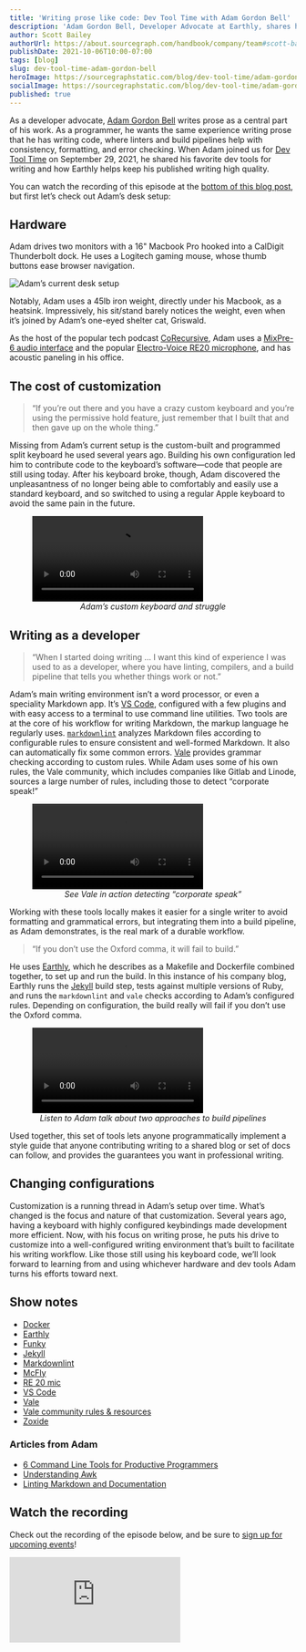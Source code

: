 ```yaml
---
title: 'Writing prose like code: Dev Tool Time with Adam Gordon Bell'
description: 'Adam Gordon Bell, Developer Advocate at Earthly, shares how he leverages dev tools to write consistent, high-quality technical prose.'
author: Scott Bailey
authorUrl: https://about.sourcegraph.com/handbook/company/team#scott-bailey-he-him
publishDate: 2021-10-06T10:00-07:00
tags: [blog]
slug: dev-tool-time-adam-gordon-bell
heroImage: https://sourcegraphstatic.com/blog/dev-tool-time/adam-gordon-bell/linkedin.jpg
socialImage: https://sourcegraphstatic.com/blog/dev-tool-time/adam-gordon-bell/linkedin.jpg
published: true
---
```


As a developer advocate, [Adam Gordon Bell](https://twitter.com/adamgordonbell) writes prose as a central part of his work. As a programmer, he wants the same experience writing prose that he has writing code, where linters and build pipelines help with consistency, formatting, and error checking. When Adam joined us for [Dev Tool Time](https://info.sourcegraph.com/dev-tool-time) on September 29, 2021, he shared his favorite dev tools for writing and how Earthly helps keep his published writing high quality.

You can watch the recording of this episode at the [bottom of this blog post](#Watch-the-recording), but first let’s check out Adam’s desk setup:

## Hardware

Adam drives two monitors with a 16" Macbook Pro hooked into a CalDigit Thunderbolt dock. He uses a Logitech gaming mouse, whose thumb buttons ease browser navigation.

![Adam’s current desk setup](https://sourcegraphstatic.com/blog/dev-tool-time/adam-gordon-bell/current-computer.jpeg)

Notably, Adam uses a 45lb iron weight, directly under his Macbook, as a heatsink. Impressively, his sit/stand barely notices the weight, even when it’s joined by Adam’s one-eyed shelter cat, Griswald.

As the host of the popular tech podcast [CoRecursive](https://corecursive.com/), Adam uses a [MixPre-6 audio interface](https://www.sounddevices.com/product/mixpre-6-ii/) and the popular [Electro-Voice RE20 microphone](https://products.electrovoice.com/na/en/re20), and has acoustic paneling in his office.

## The cost of customization

> “If you’re out there and you have a crazy custom keyboard and you’re using the permissive hold feature, just remember that I built that and then gave up on the whole thing.”

Missing from Adam’s current setup is the custom-built and programmed split keyboard he used several years ago. Building his own configuration led him to contribute code to the keyboard’s software—code that people are still using today. After his keyboard broke, though, Adam discovered the unpleasantness of no longer being able to comfortably and easily use a standard keyboard, and so switched to using a regular Apple keyboard to avoid the same pain in the future.

<figure>
    <div class="container my-4 video-embed embed-responsive embed-responsive-16by9">
        <video controls src="https://sourcegraphstatic.com/blog/dev-tool-time/adam-gordon-bell/custom-keyboard-struggle.mp4"></video>
    </div>
    <figcaption style="text-align: center; font-style: italic;">Adam’s custom keyboard and struggle</figcaption>
</figure>

## Writing as a developer

> “When I started doing writing ... I want this kind of experience I was used to as a developer, where you have linting, compilers, and a build pipeline that tells you whether things work or not.”

Adam’s main writing environment isn’t a word processor, or even a speciality Markdown app. It’s [VS Code](https://code.visualstudio.com/), configured with a few plugins and with easy access to a terminal to use command line utilities. Two tools are at the core of his workflow for writing Markdown, the markup language he regularly uses. [`markdownlint`](https://github.com/DavidAnson/markdownlint) analyzes Markdown files according to configurable rules to ensure consistent and well-formed Markdown. It also can automatically fix some common errors. [Vale](https://github.com/errata-ai/vale) provides grammar checking according to custom rules. While Adam uses some of his own rules, the Vale community, which includes companies like Gitlab and Linode, sources a large number of rules, including those to detect “corporate speak!”

<figure>
    <div class="container my-4 video-embed embed-responsive embed-responsive-16by9">
        <video controls src="https://sourcegraphstatic.com/blog/dev-tool-time/adam-gordon-bell/corporate-speak.mp4"></video>
    </div>
    <figcaption style="text-align: center; font-style: italic;">See Vale in action detecting “corporate speak”</figcaption>
</figure>

Working with these tools locally makes it easier for a single writer to avoid formatting and grammatical errors, but integrating them into a build pipeline, as Adam demonstrates, is the real mark of a durable workflow.

> “If you don’t use the Oxford comma, it will fail to build.”

He uses [Earthly](https://earthly.dev/), which he describes as a Makefile and Dockerfile combined together, to set up and run the build. In this instance of his company blog, Earthly runs the [Jekyll](http://jekyllrb.com/) build step, tests against multiple versions of Ruby, and runs the `markdownlint` and `vale` checks according to Adam’s configured rules. Depending on configuration, the build really will fail if you don’t use the Oxford comma.

<figure>
    <div class="container my-4 video-embed embed-responsive embed-responsive-16by9">
        <video controls src="https://sourcegraphstatic.com/blog/dev-tool-time/adam-gordon-bell/Earthly.mp4"></video>
    </div>
    <figcaption style="text-align: center; font-style: italic;">Listen to Adam talk about two approaches to build pipelines</figcaption>
</figure>

Used together, this set of tools lets anyone programmatically implement a style guide that anyone contributing writing to a shared blog or set of docs can follow, and provides the guarantees you want in professional writing.

## Changing configurations

Customization is a running thread in Adam’s setup over time. What’s changed is the focus and nature of that customization. Several years ago, having a keyboard with highly configured keybindings made development more efficient. Now, with his focus on writing prose, he puts his drive to customize into a well-configured writing environment that’s built to facilitate his writing workflow. Like those still using his keyboard code, we’ll look forward to learning from and using whichever hardware and dev tools Adam turns his efforts toward next.

## Show notes

- [Docker](https://www.docker.com/)
- [Earthly](https://earthly.dev/)
- [Funky](https://github.com/bbugyi200/funky)
- [Jekyll](http://jekyllrb.com/)
- [Markdownlint](https://github.com/DavidAnson/markdownlint)
- [McFly](https://github.com/cantino/mcfly)
- [RE 20 mic](https://products.electrovoice.com/na/en/re20)
- [VS Code](https://code.visualstudio.com/)
- [Vale](https://github.com/errata-ai/vale)
- [Vale community rules & resources](https://docs.errata.ai/community)
- [Zoxide](https://github.com/ajeetdsouza/zoxide)

### Articles from Adam

- [6 Command Line Tools for Productive Programmers](https://earthly.dev/blog/command-line-tools/)
- [Understanding Awk](https://earthly.dev/blog/awk-examples/)
- [Linting Markdown and Documentation](https://earthly.dev/blog/markdown-lint/)

## Watch the recording

Check out the recording of the episode below, and be sure to [sign up for upcoming events](https://info.sourcegraph.com/dev-tool-time)!

<div class="container my-4 video-embed embed-responsive embed-responsive-16by9">
    <iframe class="embed-responsive-item" src="https://www.youtube-nocookie.com/embed/YOUTUBEID?autoplay=0&amp;cc_load_policy=0&amp;start=93&amp;end=0&amp;loop=0&amp;controls=1&amp;modestbranding=0&amp;rel=0" allowfullscreen="" allow="accelerometer; autoplay; encrypted-media; gyroscope; picture-in-picture" frameborder="0"></iframe>
</div>
